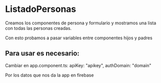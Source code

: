 # ListadoPersonas

Creamos los componentes de persona y formulario y mostramos una lista con todas las personas creadas. 

Con esto probamos a pasar variables entre componentes hijos y padres
## Para usar es necesario:

Cambiar en app.component.ts:
apiKey: "apikey",
authDomain: "domain"

Por los datos que nos da la app en firebase
